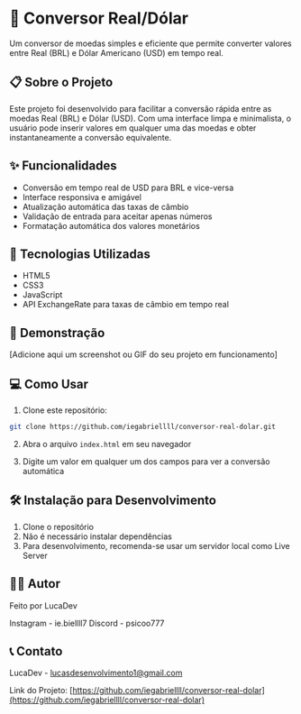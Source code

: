 # 💱 Conversor Real/Dólar

Um conversor de moedas simples e eficiente que permite converter valores entre Real (BRL) e Dólar Americano (USD) em tempo real.

## 📋 Sobre o Projeto

Este projeto foi desenvolvido para facilitar a conversão rápida entre as moedas Real (BRL) e Dólar (USD). Com uma interface limpa e minimalista, o usuário pode inserir valores em qualquer uma das moedas e obter instantaneamente a conversão equivalente.

## ✨ Funcionalidades

- Conversão em tempo real de USD para BRL e vice-versa
- Interface responsiva e amigável
- Atualização automática das taxas de câmbio
- Validação de entrada para aceitar apenas números
- Formatação automática dos valores monetários

## 🚀 Tecnologias Utilizadas

- HTML5
- CSS3
- JavaScript
- API ExchangeRate para taxas de câmbio em tempo real

## 🎯 Demonstração

[Adicione aqui um screenshot ou GIF do seu projeto em funcionamento]

## 💻 Como Usar

1. Clone este repositório:
```bash
git clone https://github.com/iegabriellll/conversor-real-dolar.git
```

2. Abra o arquivo `index.html` em seu navegador

3. Digite um valor em qualquer um dos campos para ver a conversão automática

## 🛠️ Instalação para Desenvolvimento

1. Clone o repositório
2. Não é necessário instalar dependências
3. Para desenvolvimento, recomenda-se usar um servidor local como Live Server

## 👨‍💻 Autor

Feito por LucaDev

Instagram - ie.biellll7
Discord - psicoo777

## 📞 Contato

LucaDev - lucasdesenvolvimento1@gmail.com

Link do Projeto: [https://github.com/iegabriellll/conversor-real-dolar](https://github.com/iegabriellll/conversor-real-dolar) 
